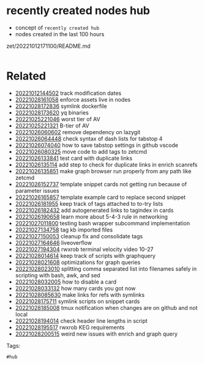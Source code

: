 # recently created nodes hub

- concept of `recently created hub`
- nodes created in the last 100 hours

zet/20221012171100/README.md

```
```

# Related

- [20221012144502](/zet/20221012144502/README.md) track modification dates
- [20221028161058](/zet/20221028161058/README.md) enforce assets live in nodes
- [20221028172836](/zet/20221028172836/README.md) symlink dockerfile
- [20221028173620](/zet/20221028173620/README.md) yq binaries
- [20221025221046](/zet/20221025221046/README.md) worst tier of AV
- [20221025221321](/zet/20221025221321/README.md) B-tier of AV
- [20221026060602](/zet/20221026060602/README.md) remove dependency on lazygit
- [20221026064448](/zet/20221026064448/README.md) check syntax of dash lists for tabstop 4
- [20221026074040](/zet/20221026074040/README.md) how to save tabstop settings in github vscode
- [20221026080325](/zet/20221026080325/README.md) move code to add tags to zetcmd
- [20221026133841](/zet/20221026133841/README.md) test card with duplicate links
- [20221026135114](/zet/20221026135114/README.md) add step to check for duplicate links in enrich scanrefs
- [20221026135851](/zet/20221026135851/README.md) make graph browser run properly from any path like zetcmd
- [20221026152737](/zet/20221026152737/README.md) template snippet cards not getting run because of parameter issues
- [20221026165857](/zet/20221026165857/README.md) template example card to replace second snippet
- [20221026181955](/zet/20221026181955/README.md) keep track of tags attached to to-try lists
- [20221026182432](/zet/20221026182432/README.md) add autogenerated links to tagindex in cards
- [20221026190658](/zet/20221026190658/README.md) learn more about 5-4-3 rule in networking
- [20221027011800](/zet/20221027011800/README.md) testing bash wrapper subcommand implementation
- [20221027134758](/zet/20221027134758/README.md) tag kb imported files
- [20221027150053](/zet/20221027150053/README.md) cleanup fix and consolidate tags
- [20221027164646](/zet/20221027164646/README.md) liveoverflow
- [20221027194304](/zet/20221027194304/README.md) rwxrob terminal velocity video 10-27
- [20221028014614](/zet/20221028014614/README.md) keep track of scripts with graphquery
- [20221028021608](/zet/20221028021608/README.md) optimizations for graph queries
- [20221028023010](/zet/20221028023010/README.md) splitting comma separated list into filenames safely in scripting with bash, awk, and sed
- [20221028032005](/zet/20221028032005/README.md) how to disable a card
- [20221028033132](/zet/20221028033132/README.md) how many cards you got now
- [20221028085630](/zet/20221028085630/README.md) make links for refs with symlinks
- [20221028175711](/zet/20221028175711/README.md) symlink scripts on snippet cards
- [20221028185008](/zet/20221028185008/README.md) tmux notification when changes are on github and not local
- [20221028194014](/zet/20221028194014/README.md) check header line lengths in script
- [20221028195517](/zet/20221028195517/README.md) rwxrob KEG requirements
- [20221028200515](/zet/20221028200515/README.md) weird new issues with enrich and graph query

Tags:

    #hub
